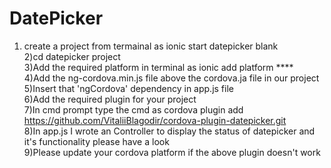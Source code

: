 # DatePicker
1) create a project from termainal as ionic start datepicker blank <br/>
2)cd datepicker project <br/>
3)Add the required platform in terminal as ionic add platform **** <br/>
4)Add the ng-cordova.min.js file above the cordova.ja file in our project <br/>
5)Insert that 'ngCordova' dependency in app.js file <br/>
6)Add the required plugin for your project <br/>
7)In cmd prompt type the cmd as cordova plugin add https://github.com/VitaliiBlagodir/cordova-plugin-datepicker.git<br/>
8)In app.js I wrote an Controller to display the status of datepicker and it's functionality please have a look <br/>
9)Please update your cordova platform if the above plugin doesn't work

